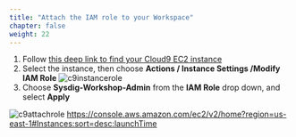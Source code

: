 ```yaml
---
title: "Attach the IAM role to your Workspace"
chapter: false
weight: 22
---
```


1. Follow [this deep link to find your Cloud9 EC2 instance](https://console.aws.amazon.com/ec2/v2/home?#Instances:tag:Name=aws-cloud9-.*workshop.*;sort=desc:launchTime)
1. Select the instance, then choose **Actions / Instance Settings /Modify IAM Role**
![c9instancerole](/images/c9instancerole.png)
1. Choose **Sysdig-Workshop-Admin** from the **IAM Role** drop down, and select **Apply**

![c9attachrole](/images/c9attachrole.png)
https://console.aws.amazon.com/ec2/v2/home?region=us-east-1#Instances:sort=desc:launchTime

